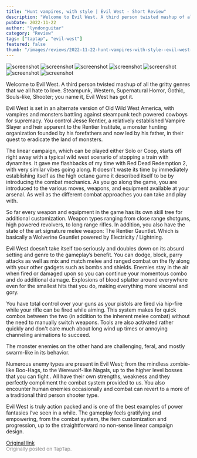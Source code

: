 ```yaml
---
title: "Hunt vampires, with style | Evil West - Short Review"
description: "Welcome to Evil West. A third person twisted mashup of all the gritty genres that we all hate to love. Steampunk, Western, Supernatural Horror, Gothic, Souls-like, Shooter; you name it, Evil West has got it."
pubDate: 2022-11-22
author: "lyndonguitar"
category: "Review"
tags: ["taptap", "evil-west"]
featured: false
thumb: "/images/reviews/2022-11-22-hunt-vampires-with-style--evil-west---short-review-0.avif"
---
```


<div class="gallery">
  <img src="/images/reviews/2022-11-22-hunt-vampires-with-style--evil-west---short-review-0.avif" alt="screenshot" />
  <img src="/images/reviews/2022-11-22-hunt-vampires-with-style--evil-west---short-review-1.avif" alt="screenshot" />
  <img src="/images/reviews/2022-11-22-hunt-vampires-with-style--evil-west---short-review-2.avif" alt="screenshot" />
  <img src="/images/reviews/2022-11-22-hunt-vampires-with-style--evil-west---short-review-3.avif" alt="screenshot" />
  <img src="/images/reviews/2022-11-22-hunt-vampires-with-style--evil-west---short-review-4.avif" alt="screenshot" />
  <img src="/images/reviews/2022-11-22-hunt-vampires-with-style--evil-west---short-review-5.avif" alt="screenshot" />
  <img src="/images/reviews/2022-11-22-hunt-vampires-with-style--evil-west---short-review-6.avif" alt="screenshot" />
</div>

Welcome to Evil West. A third person twisted mashup of all the gritty genres that we all hate to love. Steampunk, Western, Supernatural Horror, Gothic, Souls-like, Shooter; you name it, Evil West has got it.

Evil West is set in an alternate version of Old Wild West America, with vampires and monsters battling against steampunk tech powered cowboys for supremacy. You control Jesse Rentier, a relatively established Vampire Slayer and heir apparent to the Rentier Institute, a monster hunting organization founded by his forefathers and now led by his father, in their quest to eradicate the land of monsters.

The linear campaign, which can be played either Solo or Coop, starts off right away with a typical wild west scenario of stopping a train with dynamites. It gave me flashbacks of my time with Red Dead Redemption 2, with very similar vibes going along. It doesn’t waste its time by immediately establishing itself as the high octane game it described itself to be by introducing the combat mechanics. As you go along the game, you are introduced to the various moves, weapons, and equipment available at your arsenal. As well as the different combat approaches you can take and play with.

So far every weapon and equipment in the game has its own skill tree for additional customization. Weapon types ranging from close range shotguns, high powered revolvers, to long range rifles. In addition, you also have the state of the art signature melee weapon: The Rentier Gauntlet. Which is basically a Wolverine Gauntlet powered by Electricity / Lightning.

Evil West doesn’t take itself too seriously and doubles down on its absurd setting and genre to the gameplay’s benefit. You can dodge, block, parry attacks as well as mix and match melee and ranged combat on the fly along with your other gadgets such as bombs and shields. Enemies stay in the air when fired or damaged upon so you can continue your momentous combo and do additional damage. Explosions of blood splatter around everywhere even for the smallest hits that you do, making everything more visceral and gory.

You have total control over your guns as your pistols are fired via hip-fire while your rifle can be fired while aiming. This system makes for quick combos between the two (in addition to the inherent melee combat) without the need to manually switch weapons. Tools are also activated rather quickly and don't care much about long wind up times or annoying channeling animations to succeed.

The monster enemies on the other hand are challenging, feral, and mostly swarm-like in its behavior.

Numerous enemy types are present in Evil West; from the mindless zombie-like Boo-Hags, to the Werewolf-like Nagals, up to the higher level bosses that you can fight . All have their own strengths, weakness and they perfectly compliment the combat system provided to us. You also encounter human enemies occasionally and combat can revert to a more of a traditional third person shooter type.

Evil West is truly action packed and is one of the best examples of power fantasies I’ve seen in a while. The gameplay feels gratifying and empowering, from the combat system, the item customization and progression, up to the straightforward no non-sense linear campaign design.

[Original link](https://www.taptap.io/post/3289541)<br><span style="font-size: 0.95em; color: #888;">Originally posted on TapTap.</span>
